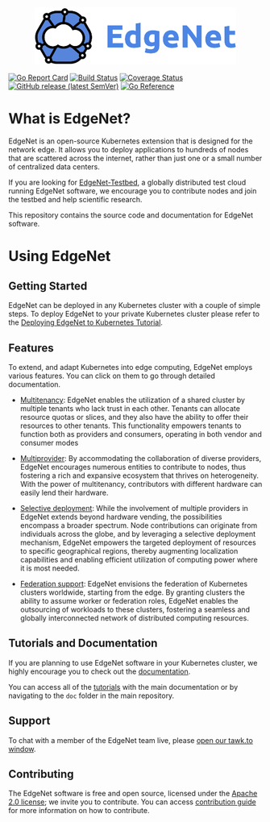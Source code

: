 <p align="center">
    <img src="assets/logos/edgenet_logos_2020_05_03/edgenet_logo_2020_05_03_w_text_300dpi_10pct.png" alt="Welcome to EdgeNet" width="400">
</p>

[![Go Report Card](https://goreportcard.com/badge/github.com/EdgeNet-project/edgenet)](https://goreportcard.com/report/github.com/EdgeNet-project/edgenet)
[![Build Status](https://github.com/EdgeNet-project/edgenet/actions/workflows/test_and_publish.yaml/badge.svg?branch=main)](https://github.com/EdgeNet-project/edgenet/actions/workflows/test_and_publish.yaml)
[![Coverage Status](https://coveralls.io/repos/github/EdgeNet-project/edgenet/badge.svg?branch=main)](https://coveralls.io/github/EdgeNet-project/edgenet?branch=main)
[![GitHub release (latest SemVer)](https://img.shields.io/github/v/release/EdgeNet-project/edgenet)](https://github.com/EdgeNet-project/edgenet/releases)
[![Go Reference](https://pkg.go.dev/badge/github.com/EdgeNet-project/edgenet.svg)](https://pkg.go.dev/github.com/EdgeNet-project/edgenet)

# What is EdgeNet?

EdgeNet is an open-source Kubernetes extension that is designed for the network edge. It allows you to deploy applications to hundreds of nodes that are scattered across the internet, rather than just one or a small number of centralized data centers.

If you are looking for [EdgeNet-Testbed](https://edge-net.org), a globally distributed test cloud running EdgeNet software, we encourage you to contribute nodes and join the testbed and help scientific research.

This repository contains the source code and documentation for EdgeNet software.

# Using EdgeNet
## Getting Started

EdgeNet can be deployed in any Kubernetes cluster with a couple of simple steps. To deploy EdgeNet to your private Kubernetes cluster please refer to the [Deploying EdgeNet to Kubernetes Tutorial](/docs/tutorials/deploy_edgenet_to_kube.md). 

## Features
To extend, and adapt Kubernetes into edge computing, EdgeNet employs various features. You can click on them to go through detailed documentation. 
    
* [Multitenancy](/docs/custom_resources.md#multitenancy): EdgeNet enables the utilization of a shared cluster by multiple tenants who lack trust in each other. Tenants can allocate resource quotas or slices, and they also have the ability to offer their resources to other tenants. This functionality empowers tenants to function both as providers and consumers, operating in both vendor and consumer modes

* [Multiprovider](/docs/custom_resources.md#multiprovider): By accommodating the collaboration of diverse providers, EdgeNet encourages numerous entities to contribute to nodes, thus fostering a rich and expansive ecosystem that thrives on heterogeneity. With the power of multitenancy, contributors with different hardware can easily lend their hardware.

* [Selective deployment](/docs/custom_resources.md#selective-deployment): While the involvement of multiple providers in EdgeNet extends beyond hardware vending, the possibilities encompass a broader spectrum. Node contributions can originate from individuals across the globe, and by leveraging a selective deployment mechanism, EdgeNet empowers the targeted deployment of resources to specific geographical regions, thereby augmenting localization capabilities and enabling efficient utilization of computing power where it is most needed.

* [Federation support](/docs/custom_resources.md#cluster-federation): EdgeNet envisions the federation of Kubernetes clusters worldwide, starting from the edge. By granting clusters the ability to assume worker or federation roles, EdgeNet enables the outsourcing of workloads to these clusters, fostering a seamless and globally interconnected network of distributed computing resources.

## Tutorials and Documentation
If you are planning to use EdgeNet software in your Kubernetes cluster, we highly encourage you to check out the [documentation](/docs/README.md).

You can access all of the [tutorials](./docs/README.md#tutorials) with the main documentation or by navigating to the `doc` folder in the main repository.

## Support

To chat with a member of the EdgeNet team live, please [open our tawk.to window](https://tawk.to/edgenet).

## Contributing

The EdgeNet software is free and open source, licensed under the [Apache 2.0 license](https://www.apache.org/licenses/LICENSE-2.0); we invite you to contribute. You can access [contribution guide](/docs/guides/contribution_guides.md) for more information on how to contribute.
